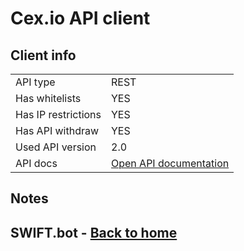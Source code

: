 # Cex.io API client


## Client info
|  |   |
|---------------------|---|
| API type            | REST  |
| Has whitelists      |  YES |
| Has IP restrictions | YES |
| Has API withdraw    | YES |
| Used API version    | 2.0 |
| API docs   | [Open API documentation](https://bittrex.com) |

## Notes

## SWIFT.bot - [Back to home](../HomePage.md)